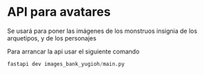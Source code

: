 # API para avatares

Se usará para poner las imágenes de los monstruos insignia de los arquetipos, y de los personajes

Para arrancar la api usar el siguiente comando
```python
fastapi dev images_bank_yugioh/main.py
```